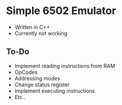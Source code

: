# Simple 6502 Emulator
- Written in C++
- Currently not working 

## To-Do  
- Implement reading instructions from RAM  
- OpCodes
- Addressing modes
- Change status register
- Implement executing instructions
- Etc..
